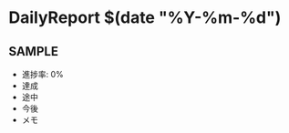 <!---
# 日報フォーマット
```
# DailyReport
## SAMPLE
- 進捗率: 0\%
- 達成
- 途中
- 今後
- メモ
```
-->
# DailyReport $(date "%Y-%m-%d")
## SAMPLE
- 進捗率: 0\%
- 達成
- 途中
- 今後
- メモ

